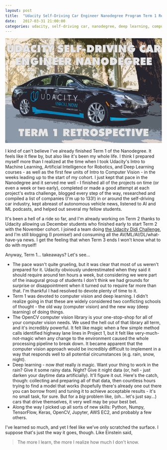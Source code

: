 ```yaml
---
layout: post
title:  "Udacity Self-Driving Car Engineer Nanodegree Program Term 1 Retrospective"
date:   2017-03-31 21:00:00 
categories: udacity, self-driving car, nanodegree, deep learning, computer vision
---
```


[//]: # (Image References)
[im01]: https://github.com/jeremy-shannon/jeremy-shannon.github.io/blob/master/images/IMG_3687.PNG?raw=true "Term 1 Retrospective"

![Alt Text][im01]

I kind of can't believe I've already finished Term 1 of the Nanodegree. It feels like it flew by, but also like it's been my whole life. I think I prepared myself more than I realized at the time when I took Udacity's Intro to Machine Learning, Artificial Intelligence for Robotics, and Deep Learning courses - as well as the first few units of Intro to Computer Vision - in the weeks leading up to the start of my cohort. I just kept that pace in the Nanodegree and it served me well - I finished all of the projects on time (or even a week or two early), completed or made a good attempt at each project's extra challenge, blogged every step of the way, researched and compiled a list of companies (I'm up to 133!) in or around the self-driving car industry, kept abreast of autonomous vehicle news, listened to AI and ML podcasts, and helped out several my fellow students. 

It's been a hell of a ride so far, and I'm already working on Term 2 thanks to Udacity allowing us December students who finished early to start Term 2 with the November cohort. I joined a team doing [the Udacity Didi Challenge](https://www.udacity.com/didi-challenge), and I'm still blogging (I promise!) and consuming all the AV/ML/AI/DL/what-have-ya news. I get the feeling that when Term 3 ends I won't know what to do with myself!

Anyway, Term 1... takeaways? Let's see...

- The pace wasn't quite grueling, but it was clear that most of us weren't prepared for it. Udacity obviously underestimated when they said it should require around ten hours a week, but considering we were part of the inaugural group of students I don't think we had grounds for surprise or disappointment when it turned out to require far more than that. I'm thankful I had resolved to devote plenty of time to it. 
- Term 1 was devoted to computer vision and deep learning. I didn't realize going in that these are widely considered two conflicting schools of thought - the old way (computer vision) and the new way (deep learning) of doing things. 
- The OpenCV computer vision library is your one-stop-shop for all of your computer vision needs. We used the hell out of that library all term, and it's incredibly powerful. It felt like magic when a few simple method calls identified highway lane lines in Project 1, but it felt like very-much-not-magic when any change to the environment caused the whole processing pipeline to break down. It became apparent that the computer vision approach would be incredibly difficult to implement in a way that responds well to all potential circumstances (e.g. rain, snow, night). 
- Deep learning - now *that* really *is* magic. Want your thing to work in the rain? Give it some rainy data. Night? Give it night data (or, hell - just darken your daytime data artificially). It'll figure it out. Here's the catch, though: collecting and preparing all of that data, then countless hours trying to find a model that works (hopefully there's already one out there you can borrow from) and tuning it to achieve acceptable results - it's no small task, for sure. But for a *big* problem like, (oh... let's just say...) cars that drive themselves, it very well may be your best bet.
- Along the way I picked up all sorts of new skills: Python, Numpy, TensorFlow, Keras, OpenCV, Jupyter, AWS EC2, and probably a few others.

I've learned so much, and yet I feel like we've only scratched the surface. I suppose that's just the way it goes, though. Like Einstein said,

> The more I learn, the more I realize how much I don't know.  

